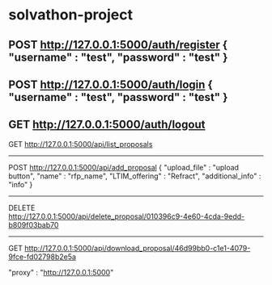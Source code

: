 # solvathon-project

POST
http://127.0.0.1:5000/auth/register
{
    "username" : "test",
    "password"  : "test"
}
-----
POST
http://127.0.0.1:5000/auth/login
{
    "username" : "test",
    "password"  : "test"
}
---
GET 
http://127.0.0.1:5000/auth/logout
---
GET
http://127.0.0.1:5000/api/list_proposals

---
POST
http://127.0.0.1:5000/api/add_proposal
{
     "upload_file" : "upload button",
    "name" : "rfp_name",
    "LTIM_offering" : "Refract",
    "additional_info" : "info"
}

---
DELETE  
http://127.0.0.1:5000/api/delete_proposal/010396c9-4e60-4cda-9edd-b809f03bab70

----
GET
http://127.0.0.1:5000/api/download_proposal/46d99bb0-c1e1-4079-9fce-fd02798b2e5a


"proxy" : "http://127.0.0.1:5000"